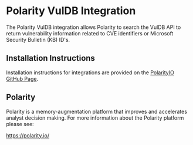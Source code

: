 # Polarity VulDB Integration

The Polarity VulDB integration allows Polarity to search the VulDB API to return vulnerability information related to CVE identifiers or Microsoft Security Bulletin (KB) ID's.

## Installation Instructions

Installation instructions for integrations are provided on the [PolarityIO GitHub Page](https://polarityio.github.io/).

## Polarity

Polarity is a memory-augmentation platform that improves and accelerates analyst decision making.  For more information about the Polarity platform please see:

https://polarity.io/
